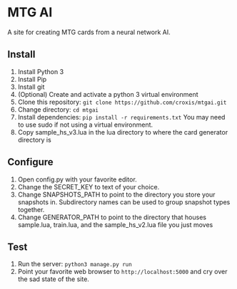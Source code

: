 # MTG AI
A site for creating MTG cards from a neural network AI.

## Install
1. Install Python 3
2. Install Pip
3. Install git
4. (Optional) Create and activate a python 3 virtual environment
5. Clone this repository: `git clone https://github.com/croxis/mtgai.git`
6. Change directory: `cd mtgai`
7. Install dependencies: `pip install -r requirements.txt` You may need to use sudo if not using a virtual environment.
8. Copy sample_hs_v3.lua in the lua directory to where the card generator directory is

## Configure
1. Open config.py with your favorite editor.
2. Change the SECRET_KEY to text of your choice.
3. Change SNAPSHOTS_PATH to point to the directory you store your snapshots in. Subdirectory names can be used to group snapshot types together.
4. Change GENERATOR_PATH to point to the directory that houses sample.lua, train.lua, and the sample_hs_v2.lua file you just moves

## Test
1. Run the server: `python3 manage.py run`
2. Point your favorite web browser to `http://localhost:5000` and cry over the sad state of the site.

